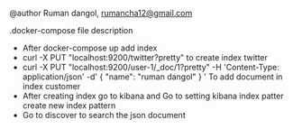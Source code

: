 @author Ruman dangol, rumancha12@gmail.com

.docker-compose file description
 
- After docker-compose up add index
- curl -X PUT "localhost:9200/twitter?pretty" to create index twitter
- curl -X PUT "localhost:9200/user-1/_doc/1?pretty" -H 'Content-Type: application/json' -d'
{
  "name": "ruman dangol"
}
'
 To add document in index customer
- After creating index go to kibana and Go to setting kibana index patter create new index pattern 
- Go to discover to search the json document



